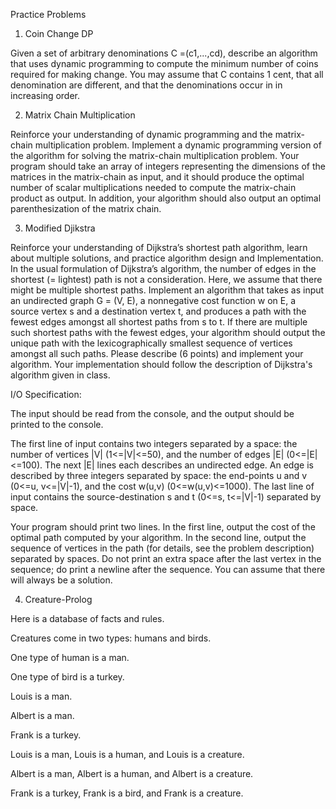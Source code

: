 Practice Problems
1. Coin Change DP

Given a set of arbitrary denominations C =(c1,...,cd), describe an algorithm that uses dynamic programming to compute the minimum number of coins required for making change. You may assume that C contains 1 cent, that all denomination are different, and that the denominations occur in in increasing order.

2. Matrix Chain Multiplication

Reinforce your understanding of dynamic programming and the matrix-chain multiplication problem. Implement a dynamic programming version of the algorithm for solving the matrix-chain multiplication problem. Your program should take an array of integers representing the dimensions of the matrices in the matrix-chain as input, and it should produce the optimal number of scalar multiplications needed to compute the matrix-chain product as output.  In addition, your algorithm should also output an optimal parenthesization of the matrix chain.

3. Modified Djikstra

Reinforce your understanding of Dijkstra’s shortest path algorithm, learn about multiple solutions, and practice algorithm design and Implementation. In the usual formulation of Dijkstra’s algorithm, the number of edges in the shortest (= lightest) path is not a consideration. Here, we assume that there might be multiple shortest paths. Implement an algorithm that takes as input an undirected graph G = (V, E), a nonnegative cost function w on E, a source vertex s and a destination vertex t, and produces a path with the fewest edges amongst all shortest paths from s to t. If there are multiple such shortest paths with the fewest edges, your algorithm should output the unique path with the lexicographically smallest sequence of vertices amongst all such paths. Please describe (6 points) and implement your algorithm. Your implementation should follow the description of Dijkstra's algorithm given in class.

I/O Specification:

The input should be read from the console, and the output should be printed to the console.

The first line of input contains two integers separated by a space: the number of vertices |V| (1<=|V|<=50), and the number of edges |E| (0<=|E|<=100). The next |E| lines each describes an undirected edge. An edge is described by three integers separated by space: the end-points u and v (0<=u, v<=|V|-1), and the cost w(u,v) (0<=w(u,v)<=1000). The last line of input contains the source-destination s and t (0<=s, t<=|V|-1) separated by space.

Your program should print two lines. In the first line, output the cost of the optimal path computed by your algorithm. In the second line, output the sequence of vertices in the path (for details, see the problem description) separated by spaces. Do not print an extra space after the last vertex in the sequence; do print a newline after the sequence. You can assume that there will always be a solution.


4. Creature-Prolog

Here is a database of facts and rules. 

Creatures come in two types: humans and birds.

One type of human is a man.

One type of bird is a turkey.

Louis is a man.

Albert is a man.

Frank is a turkey.

Louis is a man, Louis is a human, and Louis is a creature.

Albert is a man, Albert is a human, and Albert is a creature.

Frank is a turkey, Frank is a bird, and Frank is a creature.
